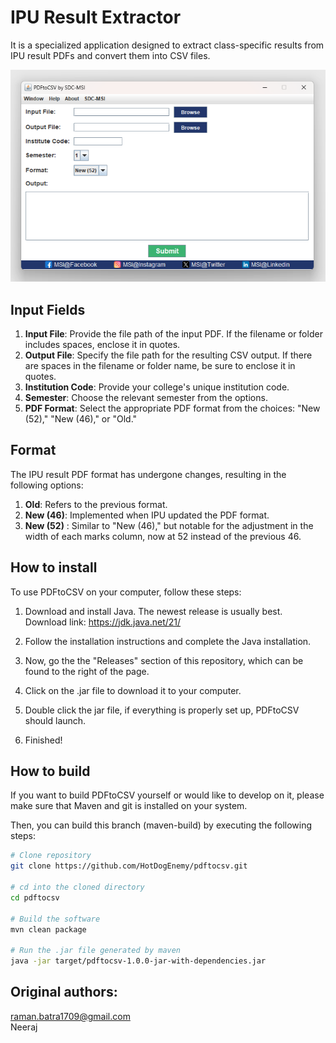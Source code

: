 
# IPU Result Extractor
It is a specialized application designed to extract class-specific results from IPU result PDFs and convert them into CSV files.

<img  width='550px'  src="./src/main/resources/images/app.png" />


## Input Fields

1. **Input File**: Provide the file path of the input PDF. If the filename or folder includes spaces, enclose it in quotes.
2. **Output File**: Specify the file path for the resulting CSV output. If there are spaces in the filename or folder name, be sure to enclose it in quotes.
3. **Institution Code**: Provide your college's unique institution code.
4. **Semester**: Choose the relevant semester from the options.
5. **PDF Format**: Select the appropriate PDF format from the choices: "New (52)," "New (46)," or "Old."


## Format

The IPU result PDF format has undergone changes, resulting in the following options:

1.  **Old**: Refers to the previous format.
2.  **New (46)**: Implemented when IPU updated the PDF format.
3.  **New (52)** : Similar to "New (46)," but notable for the adjustment in the width of each marks column, now at 52 instead of the previous 46.

## How to install

To use PDFtoCSV on your computer, follow these steps:

1. Download and install Java. The newest release is usually best. Download link: https://jdk.java.net/21/

2. Follow the installation instructions and complete the Java installation.

3. Now, go the the "Releases" section of this repository, which can be found to the right of the page.

4. Click on the .jar file to download it to your computer.

5. Double click the jar file, if everything is properly set up, PDFtoCSV should launch.

6. Finished!

## How to build

If you want to build PDFtoCSV yourself or would like to develop on it, please make sure that Maven and git is installed on your system.

Then, you can build this branch (maven-build) by executing the following steps:

```bash
# Clone repository
git clone https://github.com/HotDogEnemy/pdftocsv.git

# cd into the cloned directory
cd pdftocsv

# Build the software
mvn clean package

# Run the .jar file generated by maven
java -jar target/pdftocsv-1.0.0-jar-with-dependencies.jar
```

## Original authors:
raman.batra1709@gmail.com\
Neeraj
